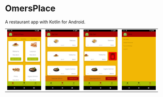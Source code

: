 # OmersPlace
 A restaurant app with Kotlin for Android.

<table>
    <tr>
        <td>
        <img src="ss_1.png" width="280"/>
        </td>
        <td>
        <img src="ss_2.png" width="280"/>
        </td>
        <td>
        <img src="ss_3.png" width="280"/>
        </td>
        <td>
        <img src="ss_4.png" width="280"/>
        </td>
    </tr>
</table>